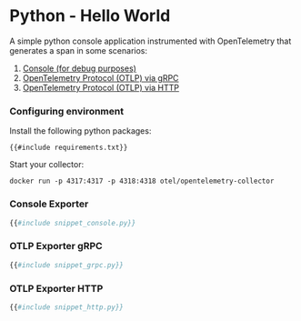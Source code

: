 # Python - Hello World

A simple python console application instrumented with OpenTelemetry that generates a span in some scenarios:

1. [Console (for debug purposes)](#console----writing-the-code)
2. [OpenTelemetry Protocol (OTLP) via gRPC]()
3. [OpenTelemetry Protocol (OTLP) via HTTP]()

### Configuring environment

Install the following python packages:

```python,install_deps
{{#include requirements.txt}}
```

Start your collector:

```shell
docker run -p 4317:4317 -p 4318:4318 otel/opentelemetry-collector
```

### Console Exporter

```python
{{#include snippet_console.py}}
```

### OTLP Exporter gRPC

```python
{{#include snippet_grpc.py}}
```

### OTLP Exporter HTTP

```python
{{#include snippet_http.py}}
```
